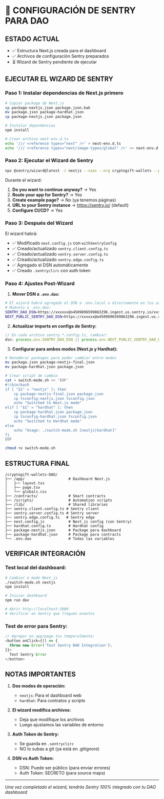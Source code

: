 # 🔧 CONFIGURACIÓN DE SENTRY PARA DAO

## ESTADO ACTUAL
- ✅ Estructura Next.js creada para el dashboard
- ✅ Archivos de configuración Sentry preparados
- ⏳ Wizard de Sentry pendiente de ejecutar

## EJECUTAR EL WIZARD DE SENTRY

### Paso 1: Instalar dependencias de Next.js primero
```bash
# Copiar package de Next.js
cp package-nextjs.json package.json.bak
mv package.json package-hardhat.json
cp package-nextjs.json package.json

# Instalar dependencias
npm install

# Crear archivo next-env.d.ts
echo '/// <reference types="next" />' > next-env.d.ts
echo '/// <reference types="next/image-types/global" />' >> next-env.d.ts
```

### Paso 2: Ejecutar el Wizard de Sentry
```bash
npx @sentry/wizard@latest -i nextjs --saas --org cryptogift-wallets --project cryptogift-dao
```

Durante el wizard:
1. **Do you want to continue anyway?** → Yes
2. **Route your app for Sentry?** → Yes
3. **Create example page?** → No (ya tenemos páginas)
4. **URL to your Sentry instance** → https://sentry.io/ (default)
5. **Configure CI/CD?** → Yes

### Paso 3: Después del Wizard

El wizard habrá:
- ✅ Modificado `next.config.js` con `withSentryConfig`
- ✅ Creado/actualizado `sentry.client.config.ts`
- ✅ Creado/actualizado `sentry.server.config.ts`
- ✅ Creado/actualizado `sentry.edge.config.ts`
- ✅ Agregado el DSN automáticamente
- ✅ Creado `.sentryclirc` con auth token

### Paso 4: Ajustes Post-Wizard

1. **Mover DSN a `.env.dao`:**
```bash
# El wizard habrá agregado el DSN a .env.local o directamente en los archivos
# Muévelo a .env.dao:
SENTRY_DAO_DSN=https://xxxxxx@o4509896599863296.ingest.us.sentry.io/xxxxxx
NEXT_PUBLIC_SENTRY_DAO_DSN=https://xxxxxx@o4509896599863296.ingest.us.sentry.io/xxxxxx
```

2. **Actualizar imports en configs de Sentry:**
```typescript
// En cada archivo sentry.*.config.ts, cambiar:
dsn: process.env.SENTRY_DAO_DSN || process.env.NEXT_PUBLIC_SENTRY_DAO_DSN,
```

3. **Configurar para ambos modos (Next.js y Hardhat):**
```bash
# Renombrar packages para poder cambiar entre modos
mv package.json package-nextjs-final.json
mv package-hardhat.json package.json

# Crear script de cambio
cat > switch-mode.sh << 'EOF'
#!/bin/bash
if [ "$1" = "nextjs" ]; then
    cp package-nextjs-final.json package.json
    cp tsconfig-nextjs.json tsconfig.json
    echo "Switched to Next.js mode"
elif [ "$1" = "hardhat" ]; then
    cp package-hardhat.json package.json
    cp tsconfig-hardhat.json tsconfig.json
    echo "Switched to Hardhat mode"
else
    echo "Usage: ./switch-mode.sh [nextjs|hardhat]"
fi
EOF

chmod +x switch-mode.sh
```

## ESTRUCTURA FINAL

```
/cryptogift-wallets-DAO/
├── /app/                    # Dashboard Next.js
│   ├── layout.tsx
│   ├── page.tsx
│   └── globals.css
├── /contracts/              # Smart contracts
├── /scripts/                # Automation scripts
├── /lib/                    # Shared libraries
├── sentry.client.config.ts # Sentry client
├── sentry.server.config.ts # Sentry server
├── sentry.edge.config.ts   # Sentry edge
├── next.config.js           # Next.js config (con Sentry)
├── hardhat.config.ts        # Hardhat config
├── package-nextjs.json      # Package para dashboard
├── package-hardhat.json     # Package para contracts
└── .env.dao                 # Todas las variables
```

## VERIFICAR INTEGRACIÓN

### Test local del dashboard:
```bash
# Cambiar a modo Next.js
./switch-mode.sh nextjs
npm install

# Iniciar dashboard
npm run dev

# Abrir http://localhost:3000
# Verificar en Sentry que lleguen eventos
```

### Test de error para Sentry:
```typescript
// Agregar en app/page.tsx temporalmente:
<button onClick={() => {
  throw new Error('Test Sentry DAO Integration');
}}>
  Test Sentry Error
</button>
```

## NOTAS IMPORTANTES

1. **Dos modos de operación:**
   - `nextjs`: Para el dashboard web
   - `hardhat`: Para contratos y scripts

2. **El wizard modifica archivos:**
   - Deja que modifique los archivos
   - Luego ajustamos las variables de entorno

3. **Auth Token de Sentry:**
   - Se guarda en `.sentryclirc`
   - NO lo subas a git (ya está en .gitignore)

4. **DSN vs Auth Token:**
   - DSN: Puede ser público (para enviar errores)
   - Auth Token: SECRETO (para source maps)

---

*Una vez completado el wizard, tendrás Sentry 100% integrado con tu DAO dashboard*